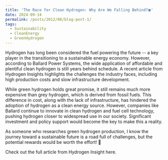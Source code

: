 ```yaml
---
title: 'The Race for Clean Hydrogen: Why Are We Falling Behind?🍀'
date: 2024-09-14
permalink: /posts/2012/08/blog-post-1/
tags:
  - Sustainability
  - CleanEnergy
  - GreenHydrogen
---
```


Hydrogen has long been considered the fuel powering the future -- a key player in the transitioning to a sustainable energy economy. However, according to Ballard Power Systems, the wide application of affordable and plentiful clean hydrogen is still years behind schedule. A recent article from Hydrogen Insights highlights the challenges the industry faces, including high production costs and slow infrastructure development. 


While green hydrogen holds great promise, it still remains much more expensive than grey hydrogen, which is derived from fossil fuels. This difference in cost, along with the lack of infrastructure, has hindered the adoption of hydrogen as a clean energy source. However, companies like Ballard continue to innovate in clean hydrogen and fuel cell technology, pushing hydrogen closer to widespread use in our society. Significant investment and policy support would become the key to make this a reality. 


As someone who researches green hydrogen production, I know the journey toward a sustainable future is a road full of challenges, but the potential rewards would be worth the effort! 🚀


Check out the full article from Hydrogen Insight here.
